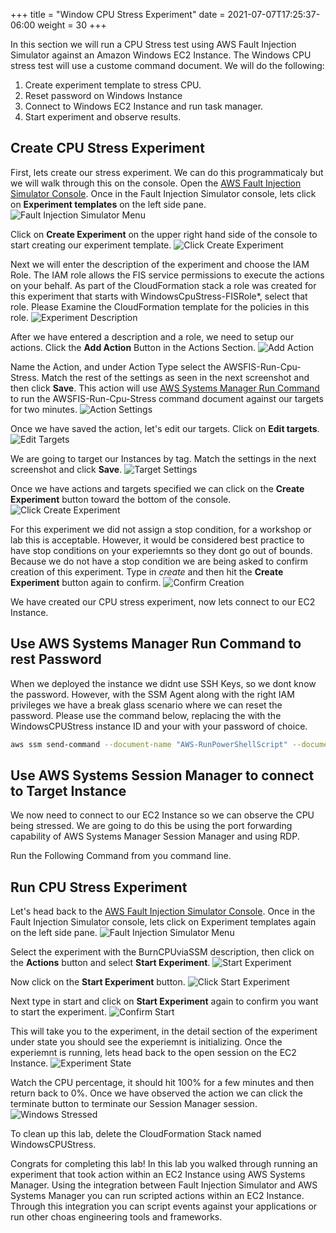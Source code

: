 +++
title = "Window CPU Stress Experiment"
date =  2021-07-07T17:25:37-06:00
weight = 30
+++

In this section we will run a CPU Stress test using AWS Fault Injection Simulator against an Amazon Windows EC2 Instance. The Windows CPU stress test will use a custome command document. We will do the following: 

1. Create experiment template to stress CPU.
2. Reset password on Windows Instance
2. Connect to Windows EC2 Instance and run task manager.
3. Start experiment and observe results.

## Create CPU Stress Experiment

First, lets create our stress experiment. We can do this programmaticaly but we will walk through this on the console. 
Open the [AWS Fault Injection Simulator Console](https://console.aws.amazon.com/fis/home?#Home).
Once in the Fault Injection Simulator console, lets click on **Experiment templates** on the left side pane. 
![Fault Injection Simulator Menu](fismenu.png)

Click on **Create Experiment** on  the upper right hand side of the console to start creating our experiment template. 
![Click Create Experiment](createexperimentbutton.png)

Next we will enter the description of the experiment and choose the IAM Role. The IAM role allows the FIS service permissions to execute the actions on your behalf. As part of the CloudFormation stack a role was created for this experiment that starts with WindowsCpuStress-FISRole*, select that role. Please Examine the CloudFormation template for the policies in this role. 
![Experiment Description](experimentdescription.png)


After we have entered a description and a role, we need to setup our actions. Click the **Add Action** Button in the Actions Section. 
![Add Action](addaction.png)

Name the Action, and under Action Type select the AWSFIS-Run-Cpu-Stress. Match the rest of the settings as seen in the next screenshot and then click **Save**. This action will use [AWS Systems Manager Run Command](https://docs.aws.amazon.com/systems-manager/latest/userguide/execute-remote-commands.html) to run the AWSFIS-Run-Cpu-Stress command document against our targets for two minutes. 
![Action Settings](StressActionSettings.png)

Once we have saved the action, let's edit our targets. Click on **Edit targets**. 
![Edit Targets](EditTarget.png)

We are going to target our Instances by tag. Match the settings in the next screenshot and click **Save**. 
![Target Settings](TargetSettings.png)

Once we have actions and targets specified we can click on the **Create Experiment** button toward the bottom of the console. 
![Click Create Experiment](createexperimentbutton.png)

For this experiment we did not assign a stop condition, for a workshop or lab this is acceptable. However, it would be considered best practice to have stop conditions on your experiemnts so they dont go out of bounds. Because we do not have a stop condition we are being asked to confirm creation of this experiment. Type in *create* and then hit the **Create Experiment** button again to confirm. 
![Confirm Creation](ConfirmCreate.png)

We have created our CPU stress experiment, now lets connect to our EC2 Instance.

## Use AWS Systems Manager Run Command to rest Password
When we deployed the instance we didnt use SSH Keys, so we dont know the password. However, with the SSM Agent along with the right IAM privileges we have a break glass scenario where we can reset the password. Please use the command below, replacing the **<instanceid>** with the WindowsCPUStress instance ID and your **<password>** with your password of choice. 

```bash
aws ssm send-command --document-name "AWS-RunPowerShellScript" --document-version "1" --targets '[{"Key":"InstanceIds","Values":["<instanceid>"]}]' --parameters '{"workingDirectory":[""],"executionTimeout":["3600"],"commands":["net user adminstration <password>"]}' --timeout-seconds 600 --max-concurrency "50" --max-errors "0" --cloud-watch-output-config '{"CloudWatchOutputEnabled":false}' --region us-east-1
```

## Use AWS Systems Session Manager to connect to Target Instance

We now need to connect to our EC2 Instance so we can observe the CPU being stressed. We are going to do this be using the port forwarding capability of AWS Systems Manager Session Manager and using RDP.

Run the Following Command from you command line. 

## Run CPU Stress Experiment

Let's head back to the [AWS Fault Injection Simulator Console](https://console.aws.amazon.com/fis/home?#Home).
Once in the Fault Injection Simulator console, lets click on Experiment templates again on the left side pane. 
![Fault Injection Simulator Menu](fismenu.png)

Select the experiment with the BurnCPUviaSSM description, then click on the **Actions** button and select **Start Experiment**. 
![Start Experiment](StartExperiment.png)

Now click on the **Start Experiment** button. 
![Click Start Experiment](StartExperimentButton.png)

Next type in start and click on **Start Experiment** again to confirm you want to start the experiment. 
![Confirm Start](confirmstart.png)

This will take you to the experiment, in the detail section of the experiment under state you should see the experiemnt is initializing. Once the experiemnt is running, lets head back to the open session on the EC2 Instance. 
![Experiment State](RunningState.png)

Watch the CPU percentage, it should hit 100% for a few minutes and then return back to 0%. Once we have observed the action we can click the terminate button to terminate our Session Manager session. 
![Windows Stressed](WindowsStressed.png)

To clean up this lab, delete the CloudFormation Stack named WindowsCPUStress.

Congrats for completing this lab! In this lab you walked through running an experiment that took action within an EC2 Instance using AWS Systems Manager.  Using the integration between Fault Injection Simulator and AWS Systems Manager you can run scripted actions within an EC2 Instance. Through this integration you can script events against your applications or run other choas engineering tools and frameworks. 

